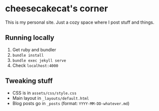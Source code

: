 # cheesecakecat's corner

This is my personal site. Just a cozy space where I post stuff and things.

## Running locally

1. Get ruby and bundler
2. `bundle install`
3. `bundle exec jekyll serve`
4. Check `localhost:4000`

## Tweaking stuff

- CSS is in `assets/css/style.css`
- Main layout in `_layouts/default.html`
- Blog posts go in `_posts` (format: `YYYY-MM-DD-whatever.md`)
